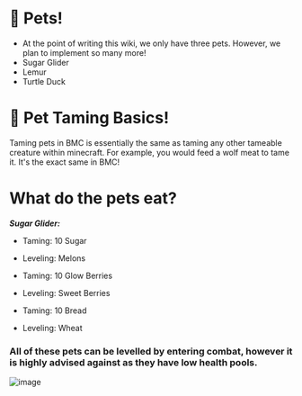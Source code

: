 # 🐇 Pets!
- At the point of writing this wiki, we only have three pets. However, we plan to implement so many more!
- Sugar Glider
- Lemur
- Turtle Duck
# 🍓 Pet Taming Basics!
Taming pets in BMC is essentially the same as taming any other tameable creature within minecraft. 
For example, you would feed a wolf meat to tame it. It's the exact same in BMC!
# What do the pets eat?
***Sugar Glider:***
- Taming: 10 Sugar
- Leveling: Melons

- Taming: 10 Glow Berries
- Leveling: Sweet Berries

- Taming: 10 Bread
- Leveling: Wheat
### All of these pets can be levelled by entering combat, however it is highly advised against as they have low health pools.
![image](https://github.com/user-attachments/assets/3758bc3d-5e58-43c6-a1db-5415be8101bb)

